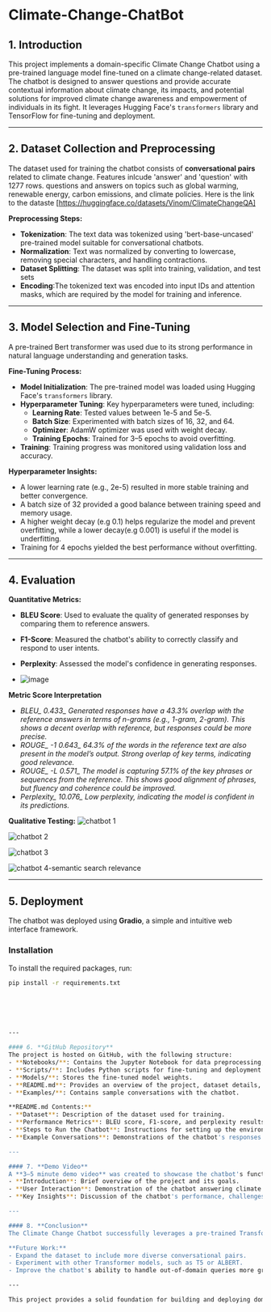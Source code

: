 # Climate-Change-ChatBot
## 1. **Introduction**
This project implements a domain-specific Climate Change Chatbot using a pre-trained language model fine-tuned on a climate change-related dataset. The chatbot is designed to answer questions and provide accurate contextual information about climate change, its impacts, and potential solutions for improved climate change awareness and empowerment of individuals in its fight. It leverages Hugging Face's `transformers` library and TensorFlow for fine-tuning and deployment.

---

## 2. **Dataset Collection and Preprocessing**
The dataset used for training the chatbot consists of **conversational pairs** related to climate change. Features inlcude 'answer' and 'question' with 1277 rows. questions and answers on topics such as global warming, renewable energy, carbon emissions, and climate policies. Here is the link to the dataste [https://huggingface.co/datasets/Vinom/ClimateChangeQA]

**Preprocessing Steps:**
- **Tokenization**: The text data was tokenized using 'bert-base-uncased' pre-trained model suitable for conversational chatbots.
- **Normalization**: Text was normalized by converting to lowercase, removing special characters, and handling contractions.
- **Dataset Splitting**: The dataset was split into training, validation, and test sets
- **Encoding**:The tokenized text was encoded into input IDs and attention masks, which are required by the model for training and inference.


---

## 3. **Model Selection and Fine-Tuning**
A pre-trained Bert transformer was used due to its strong performance in natural language understanding and generation tasks.

**Fine-Tuning Process:**
- **Model Initialization**: The pre-trained model was loaded using Hugging Face's `transformers` library.
- **Hyperparameter Tuning**: Key hyperparameters were tuned, including:
  - **Learning Rate**: Tested values between 1e-5 and 5e-5.
  - **Batch Size**: Experimented with batch sizes of 16, 32, and 64.
  - **Optimizer**: AdamW optimizer was used with weight decay.
  - **Training Epochs**: Trained for 3–5 epochs to avoid overfitting.
- **Training**: Training progress was monitored using validation loss and accuracy.

**Hyperparameter Insights:**
- A lower learning rate (e.g., 2e-5) resulted in more stable training and better convergence.
- A batch size of 32 provided a good balance between training speed and memory usage.
- A higher weight decay (e.g 0.1) helps regularize the model and prevent overfitting, while a lower decay(e.g 0.001) is useful if the model is underfitting.
- Training for 4 epochs yielded the best performance without overfitting.
  

---

## 4. **Evaluation**

**Quantitative Metrics:**
- **BLEU Score**: Used to evaluate the quality of generated responses by comparing them to reference answers.
- **F1-Score**: Measured the chatbot's ability to correctly classify and respond to user intents.
- **Perplexity**: Assessed the model's confidence in generating responses.
  
- ![image](https://github.com/user-attachments/assets/d3ad7224-8ef2-4177-a387-d7ceded3db74)
  
**Metric	Score	Interpretation**
- *BLEU_ 0.433_ Generated responses have a 43.3% overlap with the reference answers in terms of n-grams (e.g., 1-gram, 2-gram). This shows a decent overlap with reference, but responses could be more precise.*
- *ROUGE_ -1	0.643_ 64.3% of the words in the reference text are also present in the model’s output.	Strong overlap of key terms, indicating good relevance.*
- *ROUGE_ -L	0.571_	 The model is capturing 57.1% of the key phrases or sequences from the reference. This shows good alignment of phrases, but fluency and coherence could be improved.*
- *Perplexity_	10.076_	Low perplexity, indicating the model is confident in its predictions.*


**Qualitative Testing:**
![chatbot 1](https://github.com/user-attachments/assets/479c8cb0-5be3-4cb3-a947-3658f6309181)

![chatbot 2](https://github.com/user-attachments/assets/66086f18-41fb-4171-a1cd-f6098464dd89)

![chatbot 3](https://github.com/user-attachments/assets/7ce26e3b-46cd-40fc-ad8f-6267f733e5d0)

![chatbot 4-semantic search relevance](https://github.com/user-attachments/assets/3a49b981-8ef5-4b9e-a677-2632e658834d)


---

## 5. **Deployment**
The chatbot was deployed using **Gradio**, a simple and intuitive web interface framework. 

### Installation
To install the required packages, run:

```bash
pip install -r requirements.txt






---

#### 6. **GitHub Repository**
The project is hosted on GitHub, with the following structure:
- **Notebooks/**: Contains the Jupyter Notebook for data preprocessing, model training, and evaluation.
- **Scripts/**: Includes Python scripts for fine-tuning and deployment.
- **Models/**: Stores the fine-tuned model weights.
- **README.md**: Provides an overview of the project, dataset details, performance metrics, and instructions for running the chatbot.
- **Examples/**: Contains sample conversations with the chatbot.

**README.md Contents:**
- **Dataset**: Description of the dataset used for training.
- **Performance Metrics**: BLEU score, F1-score, and perplexity results.
- **Steps to Run the Chatbot**: Instructions for setting up the environment and running the chatbot.
- **Example Conversations**: Demonstrations of the chatbot's responses to various queries.

---

#### 7. **Demo Video**
A **3–5 minute demo video** was created to showcase the chatbot's functionality. The video includes:
- **Introduction**: Brief overview of the project and its goals.
- **User Interaction**: Demonstration of the chatbot answering climate change-related questions.
- **Key Insights**: Discussion of the chatbot's performance, challenges faced, and future improvements.

---

#### 8. **Conclusion**
The Climate Change Chatbot successfully leverages a pre-trained Transformer model to provide accurate and relevant responses to user queries. Fine-tuning the model on a domain-specific dataset and deploying it using Gradio and Flask ensures that the chatbot is both functional and accessible. The project demonstrates the potential of Transformer models in building domain-specific conversational agents and highlights the importance of careful dataset preparation and hyperparameter tuning.

**Future Work:**
- Expand the dataset to include more diverse conversational pairs.
- Experiment with other Transformer models, such as T5 or ALBERT.
- Improve the chatbot's ability to handle out-of-domain queries more gracefully.

---

This project provides a solid foundation for building and deploying domain-specific chatbots using state-of-the-art NLP techniques. The detailed documentation and demo video ensure that the project is reproducible and accessible to others interested in similar applications.
